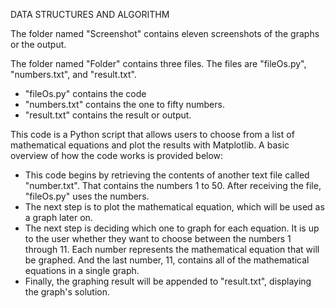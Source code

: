 DATA STRUCTURES AND ALGORITHM 

The folder named "Screenshot" contains eleven screenshots of the graphs or the output.

The folder named "Folder" contains three files. The files are "fileOs.py", "numbers.txt", and "result.txt".
  - "fileOs.py" contains the code 
  - "numbers.txt" contains the one to fifty numbers.
  - "result.txt" contains the result or output.

This code is a Python script that allows users to choose from a list of mathematical equations and plot the results with Matplotlib. A basic overview of how the code works is provided below:
  - This code begins by retrieving the contents of another text file called "number.txt". That contains the numbers 1 to 50. After receiving the file, "fileOs.py" uses the numbers.
  - The next step is to plot the mathematical equation, which will be used as a graph later on.
  - The next step is deciding which one to graph for each equation. It is up to the user whether they want to choose between the numbers 1 through 11. Each number represents the mathematical equation that will be graphed. And the last number, 11, contains all of the mathematical equations in a single graph.
  - Finally, the graphing result will be appended to "result.txt", displaying the graph's solution. 
